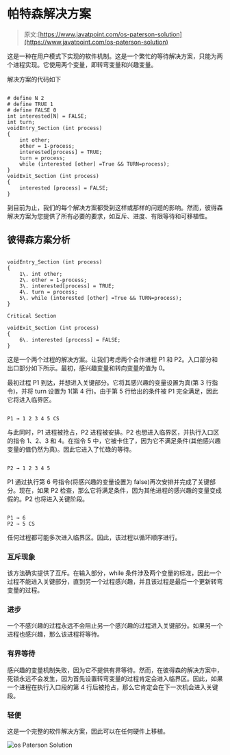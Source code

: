 # 帕特森解决方案

> 原文:[https://www.javatpoint.com/os-paterson-solution](https://www.javatpoint.com/os-paterson-solution)

这是一种在用户模式下实现的软件机制。这是一个繁忙的等待解决方案，只能为两个进程实现。它使用两个变量，即转弯变量和兴趣变量。

解决方案的代码如下

```

# define N 2 
# define TRUE 1
# define FALSE 0 
int interested[N] = FALSE;
int turn; 
voidEntry_Section (int process) 
{
	int other; 
	other = 1-process;
	interested[process] = TRUE;
	turn = process; 
	while (interested [other] =True && TURN=process);
}
voidExit_Section (int process)
{
	interested [process] = FALSE;
}

```

到目前为止，我们的每个解决方案都受到这样或那样的问题的影响。然而，彼得森解决方案为您提供了所有必要的要求，如互斥、进度、有限等待和可移植性。

## 彼得森方案分析

```

voidEntry_Section (int process) 
{
	1\. int other; 
	2\. other = 1-process;
	3\. interested[process] = TRUE;
	4\. turn = process; 
	5\. while (interested [other] =True && TURN=process);
}

Critical Section 

voidExit_Section (int process)
{
	6\. interested [process] = FALSE;
}

```

这是一个两个过程的解决方案。让我们考虑两个合作进程 P1 和 P2。入口部分和出口部分如下所示。最初，感兴趣变量和转向变量的值为 0。

最初过程 P1 到达，并想进入关键部分。它将其感兴趣的变量设置为真(第 3 行指令)，并将 turn 设置为 1(第 4 行)。由于第 5 行给出的条件被 P1 完全满足，因此它将进入临界区。

```

P1 → 1 2 3 4 5 CS 

```

与此同时，P1 进程被抢占，P2 进程被安排。P2 也想进入临界区，并执行入口区的指令 1、2、3 和 4。在指令 5 中，它被卡住了，因为它不满足条件(其他感兴趣变量的值仍然为真)。因此它进入了忙碌的等待。

```

P2 → 1 2 3 4 5 

```

P1 通过执行第 6 号指令(将感兴趣的变量设置为 false)再次安排并完成了关键部分。现在，如果 P2 检查，那么它将满足条件，因为其他进程的感兴趣的变量变成假的。P2 也将进入关键阶段。

```

P1 → 6 
P2 → 5 CS

```

任何过程都可能多次进入临界区。因此，该过程以循环顺序进行。

### 互斥现象

该方法确实提供了互斥。在输入部分，while 条件涉及两个变量的标准，因此一个过程不能进入关键部分，直到另一个过程感兴趣，并且该过程是最后一个更新转弯变量的过程。

### 进步

一个不感兴趣的过程永远不会阻止另一个感兴趣的过程进入关键部分。如果另一个进程也感兴趣，那么该进程将等待。

### 有界等待

感兴趣的变量机制失败，因为它不提供有界等待。然而，在彼得森的解决方案中，死锁永远不会发生，因为首先设置转弯变量的过程肯定会进入临界区。因此，如果一个进程在执行入口段的第 4 行后被抢占，那么它肯定会在下一次机会进入关键段。

### 轻便

这是一个完整的软件解决方案，因此可以在任何硬件上移植。

![os Paterson Solution](../Images/305b0674d27362e3f6d6f676231d3122.png)